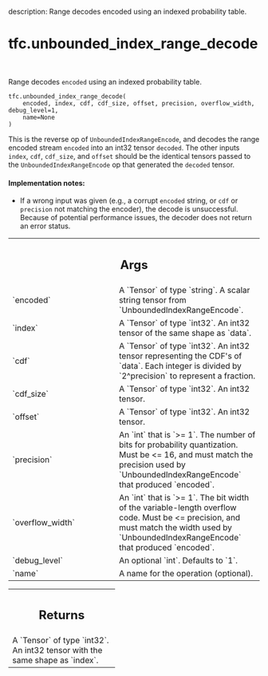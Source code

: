 description: Range decodes encoded using an indexed probability table.

<div itemscope itemtype="http://developers.google.com/ReferenceObject">
<meta itemprop="name" content="tfc.unbounded_index_range_decode" />
<meta itemprop="path" content="Stable" />
</div>

# tfc.unbounded_index_range_decode

<!-- Insert buttons and diff -->

<table class="tfo-notebook-buttons tfo-api nocontent" align="left">

</table>



Range decodes `encoded` using an indexed probability table.

<pre class="devsite-click-to-copy prettyprint lang-py tfo-signature-link">
<code>tfc.unbounded_index_range_decode(
    encoded, index, cdf, cdf_size, offset, precision, overflow_width, debug_level=1,
    name=None
)
</code></pre>



<!-- Placeholder for "Used in" -->

This is the reverse op of `UnboundedIndexRangeEncode`, and decodes the range
encoded stream `encoded` into an int32 tensor `decoded`. The other inputs
`index`, `cdf`, `cdf_size`, and `offset` should be the identical tensors passed
to the `UnboundedIndexRangeEncode` op that generated the `decoded` tensor.

#### Implementation notes:



- If a wrong input was given (e.g., a corrupt `encoded` string, or `cdf` or
`precision` not matching the encoder), the decode is unsuccessful. Because of
potential performance issues, the decoder does not return an error status.

<!-- Tabular view -->
 <table class="responsive fixed orange">
<colgroup><col width="214px"><col></colgroup>
<tr><th colspan="2"><h2 class="add-link">Args</h2></th></tr>

<tr>
<td>
`encoded`
</td>
<td>
A `Tensor` of type `string`.
A scalar string tensor from `UnboundedIndexRangeEncode`.
</td>
</tr><tr>
<td>
`index`
</td>
<td>
A `Tensor` of type `int32`.
An int32 tensor of the same shape as `data`.
</td>
</tr><tr>
<td>
`cdf`
</td>
<td>
A `Tensor` of type `int32`.
An int32 tensor representing the CDF's of `data`. Each integer is divided
by `2^precision` to represent a fraction.
</td>
</tr><tr>
<td>
`cdf_size`
</td>
<td>
A `Tensor` of type `int32`. An int32 tensor.
</td>
</tr><tr>
<td>
`offset`
</td>
<td>
A `Tensor` of type `int32`. An int32 tensor.
</td>
</tr><tr>
<td>
`precision`
</td>
<td>
An `int` that is `>= 1`.
The number of bits for probability quantization. Must be <= 16, and
must match the precision used by `UnboundedIndexRangeEncode` that produced
`encoded`.
</td>
</tr><tr>
<td>
`overflow_width`
</td>
<td>
An `int` that is `>= 1`.
The bit width of the variable-length overflow code. Must be <=
precision, and must match the width used by `UnboundedIndexRangeEncode` that
produced `encoded`.
</td>
</tr><tr>
<td>
`debug_level`
</td>
<td>
An optional `int`. Defaults to `1`.
</td>
</tr><tr>
<td>
`name`
</td>
<td>
A name for the operation (optional).
</td>
</tr>
</table>



<!-- Tabular view -->
 <table class="responsive fixed orange">
<colgroup><col width="214px"><col></colgroup>
<tr><th colspan="2"><h2 class="add-link">Returns</h2></th></tr>
<tr class="alt">
<td colspan="2">
A `Tensor` of type `int32`.
An int32 tensor with the same shape as `index`.
</td>
</tr>

</table>


